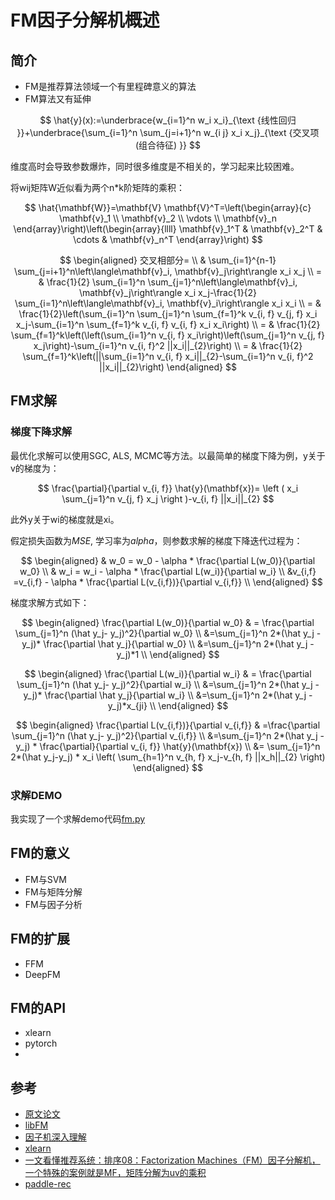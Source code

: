 # FM因子分解机概述

## 简介

- FM是推荐算法领域一个有里程碑意义的算法
- FM算法又有延伸

$$
\hat{y}(x):=\underbrace{w_{i=1}^n w_i x_i}_{\text {线性回归 }}+\underbrace{\sum_{i=1}^n \sum_{j=i+1}^n w_{i j} x_i x_j}_{\text {交叉项 (组合待征) }}
$$

  	

维度高时会导致参数爆炸，同时很多维度是不相关的，学习起来比较困难。

将wij矩阵W近似看为两个n*k阶矩阵的乘积：


$$
\hat{\mathbf{W}}=\mathbf{V} \mathbf{V}^T=\left(\begin{array}{c}
\mathbf{v}_1 \\
\mathbf{v}_2 \\
\vdots \\
\mathbf{v}_n
\end{array}\right)\left(\begin{array}{llll}
\mathbf{v}_1^T & \mathbf{v}_2^T & \cdots & \mathbf{v}_n^T
\end{array}\right)
$$

$$
\begin{aligned}
交叉相部分= \\
& \sum_{i=1}^{n-1} \sum_{j=i+1}^n\left\langle\mathbf{v}_i, \mathbf{v}_j\right\rangle x_i x_j \\
= & \frac{1}{2} \sum_{i=1}^n \sum_{j=1}^n\left\langle\mathbf{v}_i, \mathbf{v}_j\right\rangle x_i x_j-\frac{1}{2} \sum_{i=1}^n\left\langle\mathbf{v}_i, \mathbf{v}_i\right\rangle x_i x_i \\
= & \frac{1}{2}\left(\sum_{i=1}^n \sum_{j=1}^n \sum_{f=1}^k v_{i, f} v_{j, f} x_i x_j-\sum_{i=1}^n \sum_{f=1}^k v_{i, f} v_{i, f} x_i x_i\right) \\
= & \frac{1}{2} \sum_{f=1}^k\left(\left(\sum_{i=1}^n v_{i, f} x_i\right)\left(\sum_{j=1}^n v_{j, f} x_j\right)-\sum_{i=1}^n v_{i, f}^2 ||x_i||_{2}\right) \\
= & \frac{1}{2} \sum_{f=1}^k\left(||\sum_{i=1}^n v_{i, f} x_i||_{2}-\sum_{i=1}^n v_{i, f}^2 ||x_i||_{2}\right)
\end{aligned}
$$



 ## FM求解

### 梯度下降求解

最优化求解可以使用SGC, ALS, MCMC等方法。以最简单的梯度下降为例，y关于v的梯度为：

$$
\frac{\partial}{\partial v_{i, f}} \hat{y}(\mathbf{x})= \left ( x_i \sum_{j=1}^n v_{j, f} x_j \right )-v_{i, f} ||x_i||_{2}
$$

此外y关于wi的梯度就是xi。

假定损失函数为$MSE$, 学习率为$alpha$，则参数求解的梯度下降迭代过程为：


$$
\begin{aligned}
& w_0 = w_0 - \alpha * \frac{\partial L(w_0)}{\partial w_0} \\
& w_i = w_i - \alpha * \frac{\partial L(w_i)}{\partial w_i} \\
&v_{i,f} =v_{i,f} - \alpha * \frac{\partial L(v_{i,f})}{\partial v_{i,f}} \\
\end{aligned}
$$

梯度求解方式如下：     

$$
\begin{aligned}
\frac{\partial L(w_0)}{\partial w_0}
& =  \frac{\partial \sum_{j=1}^n (\hat y_j- y_j)^2}{\partial w_0} \\
&=\sum_{j=1}^n 2*(\hat y_j - y_j)* \frac{\partial \hat y_j}{\partial w_0} \\
&=\sum_{j=1}^n 2*(\hat y_j - y_j)*1 \\
\end{aligned}
$$


$$
\begin{aligned}
\frac{\partial L(w_i)}{\partial w_i}
& =  \frac{\partial \sum_{j=1}^n (\hat y_j- y_j)^2}{\partial w_i} \\
&=\sum_{j=1}^n 2*(\hat y_j - y_j)* \frac{\partial \hat y_j}{\partial w_i} \\
&=\sum_{j=1}^n 2*(\hat y_j - y_j)*x_{ji} \\
\end{aligned}
$$


$$
\begin{aligned}
\frac{\partial L(v_{i,f})}{\partial v_{i,f}}
& =\frac{\partial \sum_{j=1}^n (\hat y_j- y_j)^2}{\partial v_{i,f}} \\
&=\sum_{j=1}^n 2*(\hat y_j - y_j) * \frac{\partial}{\partial v_{i, f}} \hat{y}(\mathbf{x}) \\
&= \sum_{j=1}^n 2*(\hat y_j-y_j) * x_i \left( \sum_{h=1}^n v_{h, f} x_j-v_{h, f} ||x_h||_{2} \right)
\end{aligned}
$$



### 求解DEMO

我实现了一个求解demo代码[fm.py](fm/fm.py)

## FM的意义

- FM与SVM
- FM与矩阵分解
- FM与因子分析




## FM的扩展

- FFM
- DeepFM



## FM的API

- xlearn
- pytorch
- 




## 参考

- [原文论文](https://citeseerx.ist.psu.edu/viewdoc/download?doi=10.1.1.393.8529&rep=rep1&type=pdf)
- [libFM](http://www.libfm.org/)
- [因子机深入理解](https://tracholar.github.io/machine-learning/2017/03/10/factorization-machine.html)
- [xlearn](https://xlearn-doc-cn.readthedocs.io/en/latest/install/index.html)
- [一文看懂推荐系统：排序08：Factorization Machines（FM）因子分解机，一个特殊的案例就是MF，矩阵分解为uv的乘积](https://blog.csdn.net/weixin_46838716/article/details/126554031)
- [paddle-rec](https://gitee.com/paddlepaddle/PaddleRec)

